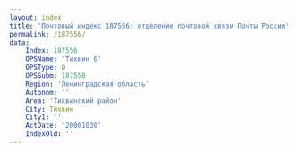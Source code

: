 ```yaml
---
layout: index
title: 'Почтовый индекс 187556: отделение почтовой связи Почты России'
permalink: /187556/
data:
    Index: 187556
    OPSName: 'Тихвин 6'
    OPSType: О
    OPSSubm: 187550
    Region: 'Ленинградская область'
    Autonom: ''
    Area: 'Тихвинский район'
    City: Тихвин
    City1: ''
    ActDate: '20001030'
    IndexOld: ''
---
```

